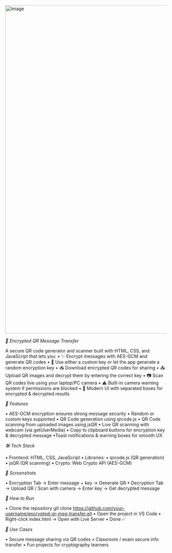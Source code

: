 <img width="1536" height="1024" alt="image" src="https://github.com/user-attachments/assets/7998baa0-7278-4a0a-8a6a-8bb9e4d0a0c3" />

*🔐 Encrypted QR Message Transfer*

A secure QR code generator and scanner built with HTML, CSS, and JavaScript that lets you:
• ✨ Encrypt messages with AES-GCM and generate QR codes
• 🔑 Use either a custom key or let the app generate a random encryption key
• 📥 Download encrypted QR codes for sharing
• 📤 Upload QR images and decrypt them by entering the correct key
• 📷 Scan QR codes live using your laptop/PC camera
• ⚠ Built-in camera warning system if permissions are blocked
• 🎨 Modern UI with separated boxes for encrypted & decrypted results

*🚀 Features*

• AES-GCM encryption ensures strong message security
• Random or custom keys supported
• QR Code generation using qrcode.js
• QR Code scanning from uploaded images using jsQR
• Live QR scanning with webcam (via getUserMedia)
• Copy to clipboard buttons for encryption key & decrypted message
•Toast notifications & warning boxes for smooth UX

*🛠 Tech Stack*

• Frontend: HTML, CSS, JavaScript
• Libraries:
 • qrcode.js
 (QR generation)
 • jsQR
 (QR scanning)
• Crypto: Web Crypto API (AES-GCM)

*📸 Screenshots*

• Encryption Tab → Enter message + key → Generate QR
• Decryption Tab → Upload QR / Scan with camera → Enter key → Get decrypted message

*📂 How to Run*

• Clone the repository
 git clone https://github.com/your-username/encrypted-qr-msg-transfer.git
• Open the project in VS Code
• Right-click index.html → Open with Live Server
• Done ✅

*🌟 Use Cases*

• Secure message sharing via QR codes
• Classroom / exam secure info transfer
• Fun projects for cryptography learners
